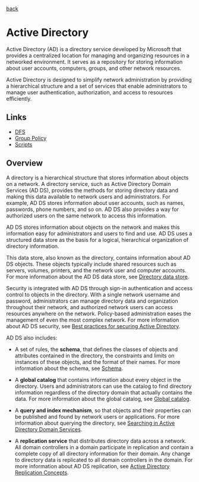 [back](../README.md)
# Active Directory

Active Directory (AD) is a directory service developed by Microsoft that provides a centralized location for managing and organizing resources in a networked environment. It serves as a repository for storing information about user accounts, computers, groups, and other network resources.

Active Directory is designed to simplify network administration by providing a hierarchical structure and a set of services that enable administrators to manage user authentication, authorization, and access to resources efficiently.

## Links
- [DFS](./DFS-R.md)
- [Group Policy](./group_policy.md)
- [Scripts](./Scripts/README.md)


## Overview

A directory is a hierarchical structure that stores information about objects on a network. A directory service, such as Active Directory Domain Services (AD DS), provides the methods for storing directory data and making this data available to network users and administrators. For example, AD DS stores information about user accounts, such as names, passwords, phone numbers, and so on. AD DS also provides a way for authorized users on the same network to access this information.

AD DS stores information about objects on the network and makes this information easy for administrators and users to find and use. AD DS uses a structured data store as the basis for a logical, hierarchical organization of directory information.

This data store, also known as the directory, contains information about AD DS objects. These objects typically include shared resources such as servers, volumes, printers, and the network user and computer accounts. For more information about the AD DS data store, see [Directory data store](https://learn.microsoft.com/en-us/previous-versions/windows/it-pro/windows-server-2003/cc736627(v=ws.10)).

Security is integrated with AD DS through sign-in authentication and access control to objects in the directory. With a single network username and password, administrators can manage directory data and organization throughout their network, and authorized network users can access resources anywhere on the network. Policy-based administration eases the management of even the most complex network. For more information about AD DS security, see [Best practices for securing Active Directory](https://learn.microsoft.com/en-us/windows-server/identity/ad-ds/plan/security-best-practices/best-practices-for-securing-active-directory).

AD DS also includes:

-   A set of rules, the **schema**, that defines the classes of objects and attributes contained in the directory, the constraints and limits on instances of these objects, and the format of their names. For more information about the schema, see [Schema](https://learn.microsoft.com/en-us/previous-versions/windows/it-pro/windows-server-2003/cc756876(v=ws.10)).
    
-   A **global catalog** that contains information about every object in the directory. Users and administrators can use the catalog to find directory information regardless of the directory domain that actually contains the data. For more information about the global catalog, see [Global catalog](https://learn.microsoft.com/en-us/windows/win32/ad/global-catalog).
    
-   A **query and index mechanism**, so that objects and their properties can be published and found by network users or applications. For more information about querying the directory, see [Searching in Active Directory Domain Services](https://learn.microsoft.com/en-us/windows/win32/ad/searching-in-active-directory-domain-services).
    
-   A **replication service** that distributes directory data across a network. All domain controllers in a domain participate in replication and contain a complete copy of all directory information for their domain. Any change to directory data is replicated to all domain controllers in the domain. For more information about AD DS replication, see [Active Directory Replication Concepts](https://learn.microsoft.com/en-us/windows-server/identity/ad-ds/get-started/replication/active-directory-replication-concepts).